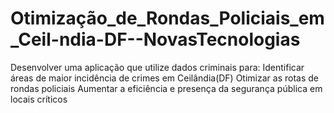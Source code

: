 # Otimização_de_Rondas_Policiais_em_Ceil-ndia-DF--NovasTecnologias
Desenvolver uma aplicação que utilize dados criminais para: Identificar áreas de maior incidência de crimes em Ceilândia(DF) Otimizar as rotas de rondas policiais Aumentar a eficiência e presença da segurança pública em locais críticos
